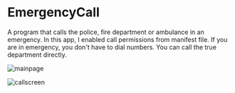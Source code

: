 # EmergencyCall
A program that calls the police, fire department or ambulance in an emergency. In this app, I enabled call permissions from manifest file. If you are in emergency, you don't have to dial numbers. You can call the true department directly.

![mainpage](https://user-images.githubusercontent.com/54797582/171554181-c0ae4819-8780-4f0a-95c1-4a49da41b549.png)


![callscreen](https://user-images.githubusercontent.com/54797582/171554204-b2fda93a-2baa-4087-8da4-ffb5e03372c5.png)
